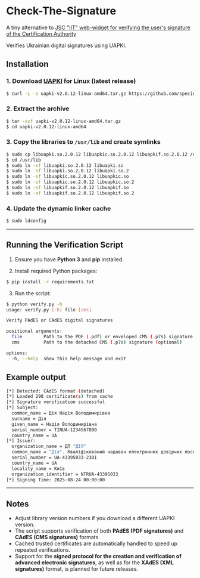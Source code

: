 # Check-The-Signature
A tiny alternative to [JSC "IIT" web-widget for verifying the user's signature of the Certification Authority](https://eu.iit.com.ua/verify-widget)

Verifies Ukrainian digital signatures using UAPKI.


## Installation

### 1. Download [UAPKI](https://github.com/specinfo-ua/UAPKI) for Linux (latest release)

```sh
$ curl -L -o uapki-v2.0.12-linux-amd64.tar.gz https://github.com/specinfo-ua/UAPKI/releases/download/v2.0.12/uapki-v2.0.12-linux-amd64.tar.gz
```

### 2. Extract the archive

```sh
$ tar -xzf uapki-v2.0.12-linux-amd64.tar.gz
$ cd uapki-v2.0.12-linux-amd64
```

### 3. Copy the libraries to `/usr/lib` and create symlinks

```sh
$ sudo cp libuapki.so.2.0.12 libuapkic.so.2.0.12 libuapkif.so.2.0.12 /usr/lib/
$ cd /usr/lib
$ sudo ln -sf libuapki.so.2.0.12 libuapki.so
$ sudo ln -sf libuapki.so.2.0.12 libuapki.so.2
$ sudo ln -sf libuapkic.so.2.0.12 libuapkic.so
$ sudo ln -sf libuapkic.so.2.0.12 libuapkic.so.2
$ sudo ln -sf libuapkif.so.2.0.12 libuapkif.so
$ sudo ln -sf libuapkif.so.2.0.12 libuapkif.so.2
```

### 4. Update the dynamic linker cache

```sh
$ sudo ldconfig
```

---

## Running the Verification Script

1. Ensure you have **Python 3** and **pip** installed.

2. Install required Python packages:

```sh
$ pip install -r requirements.txt
```

3. Run the script:

```sh
$ python verify.py -h
usage: verify.py [-h] file [cms]

Verify PAdES or CAdES digital signatures

positional arguments:
  file        Path to the PDF (.pdf) or enveloped CMS (.p7s) signature
  cms         Path to the detached CMS (.p7s) signature (optional)

options:
  -h, --help  show this help message and exit
```

## Example output

```sh
[*] Detected: CAdES format (detached)
[*] Loaded 298 certificate(s) from cache
[*] Signature verification successful
[*] Subject:
  common_name = Дія Надія Володимирівна
  surname = Дія
  given_name = Надія Володимирівна
  serial_number = TINUA-1234567890
  country_name = UA
[*] Issuer:
  organization_name = ДП "ДІЯ"
  common_name = "Дія". Кваліфікований надавач електронних довірчих послуг
  serial_number = UA-43395033-2301
  country_name = UA
  locality_name = Київ
  organization_identifier = NTRUA-43395033
[*] Signing Time: 2025-08-24 00:00:00
```

---

## Notes

* Adjust library version numbers if you download a different UAPKI version.
* The script supports verification of both **PAdES (PDF signatures)** and **CAdES (CMS signatures)** formats.
* Cached trusted certificates are automatically handled to speed up repeated verifications.
* Support for the **signed protocol for the creation and verification of advanced electronic signatures**, as well as for the **XAdES (XML signatures)** format, is planned for future releases.

